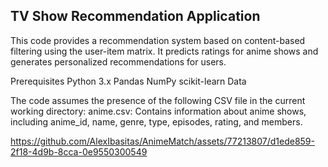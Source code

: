## TV Show Recommendation Application

This code provides a recommendation system based on content-based filtering using the user-item matrix. It predicts ratings for anime shows and generates personalized recommendations for users.

Prerequisites
Python 3.x
Pandas
NumPy
scikit-learn
Data

The code assumes the presence of the following CSV file in the current working directory:
anime.csv: Contains information about anime shows, including anime_id, name, genre, type, episodes, rating, and members.


https://github.com/AlexIbasitas/AnimeMatch/assets/77213807/d1ede859-2f18-4d9b-8cca-0e9550300549

